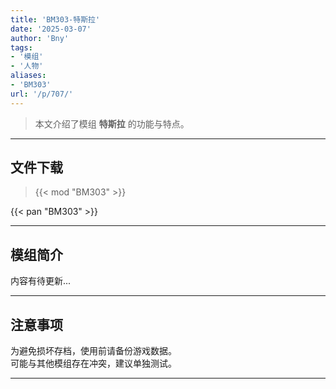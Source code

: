 ```yaml
---
title: 'BM303-特斯拉'
date: '2025-03-07'
author: 'Bny'
tags:
- '模组'
- '人物'
aliases:
- 'BM303'
url: '/p/707/'
---
```


> 本文介绍了模组 **特斯拉** 的功能与特点。

---

## 文件下载  

> {{< mod "BM303" >}}  

{{< pan "BM303" >}}  

---

## 模组简介

>  
内容有待更新...  

---

## 注意事项

>  
为避免损坏存档，使用前请备份游戏数据。  
可能与其他模组存在冲突，建议单独测试。  

---

